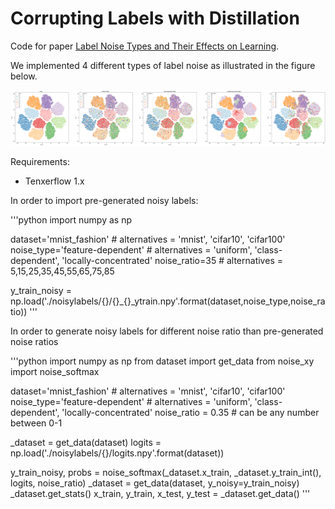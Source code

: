 # Corrupting Labels with Distillation
Code for paper [Label Noise Types and Their Effects on Learning]().

We implemented 4 different types of label noise as illustrated in the figure below.

![Four types of different label noise types. Starting from left: no noise, uniform noise, class-dependent noise, locally-concentrated noise, feature-dependent noise (generated with proposed algorithm)](/images/noisetypes.png)

Requirements:
* Tenxerflow 1.x

In order to import pre-generated noisy labels:

'''python
import numpy as np

dataset='mnist_fashion'         # alternatives = 'mnist', 'cifar10', 'cifar100'
noise_type='feature-dependent'  # alternatives = 'uniform', 'class-dependent', 'locally-concentrated'
noise_ratio=35                  # alternatives = 5,15,25,35,45,55,65,75,85

y_train_noisy = np.load('./noisylabels/{}/{}_{}_ytrain.npy'.format(dataset,noise_type,noise_ratio))
'''

In order to generate noisy labels for different noise ratio than pre-generated noise ratios

'''python
import numpy as np
from dataset import get_data
from noise_xy import noise_softmax

dataset='mnist_fashion'         # alternatives = 'mnist', 'cifar10', 'cifar100'
noise_type='feature-dependent'  # alternatives = 'uniform', 'class-dependent', 'locally-concentrated'
noise_ratio = 0.35              # can be any number between 0-1

_dataset = get_data(dataset)
logits = np.load('./noisylabels/{}/logits.npy'.format(dataset))

y_train_noisy, probs = noise_softmax(_dataset.x_train, _dataset.y_train_int(), logits, noise_ratio)
_dataset = get_data(dataset, y_noisy=y_train_noisy)
_dataset.get_stats()
x_train, y_train, x_test, y_test = _dataset.get_data()
'''